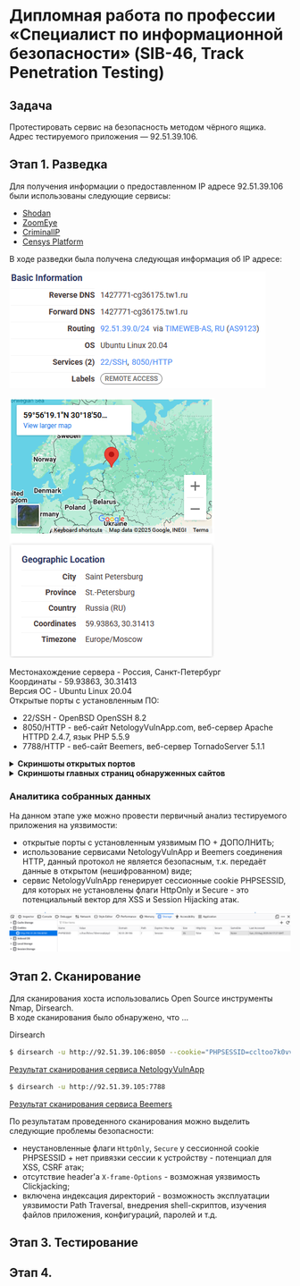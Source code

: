 # Дипломная работа по профессии «Специалист по информационной безопасности» (SIB-46, Track Penetration Testing)

## Задача

Протестировать сервис на безопасность методом чёрного ящика.\
Адрес тестируемого приложения — 92.51.39.106.

## Этап 1. Разведка

Для получения информации о предоставленном IP адресе 92.51.39.106 были использованы следующие сервисы:

- [Shodan](https://https://www.shodan.io)
- [ZoomEye](https://www.zoomeye.ai/)
- [CriminalIP](https://www.criminalip.io/)
- [Censys Platform](https://platform.censys.io)
  
В ходе разведки была получена следующая информация об IP адресе:

![](pics/92.51.39.106_osint_basic_info.png)

![](pics/92.51.39.106_osint_geo.png)

Местонахождение сервера - Россия, Санкт-Петербург\
Координаты - 59.93863, 30.31413\
Версия ОС - Ubuntu Linux 20.04\
Открытые порты с установленным ПО:
- 22/SSH - OpenBSD OpenSSH 8.2
- 8050/HTTP - веб-сайт NetologyVulnApp.com, веб-сервер Apache HTTPD 2.4.7, язык PHP 5.5.9
- 7788/HTTP - веб-сайт Beemers, веб-сервер TornadoServer 5.1.1

<details>
<summary><b>Скриншоты открытых портов</b></summary>

![](pics/92.51.39.106_osint_open_ports_ssh_22.png)

![](pics/92.51.39.106_osint_open_ports_http_8050.png)

![](pics/92.51.39.106_osint_open_ports_http_7788.png)

</details>

<details>
<summary><b>Скриншоты главных страниц обнаруженных сайтов</b></summary>

![](pics/netologyvulnapp_main_page.png)

![](pics/beemers_main_page.png)

</details>

### Аналитика собранных данных

На данном этапе уже можно провести первичный анализ тестируемого приложения на уязвимости:

- открытые порты с установленным уязвимым ПО + ДОПОЛНИТЬ;
- использование сервисами NetologyVulnApp и Beemers соединения HTTP, данный протокол не является безопасным, т.к. передаёт данные в открытом (нешифрованном) виде;
- сервис NetologyVulnApp генерирует сессионные cookie PHPSESSID, для которых не установлены флаги HttpOnly и Secure - это потенциальный вектор для XSS и Session Hijacking атак.

![](pics/cookie_phpsessid.png)

## Этап 2. Сканирование

Для сканирования хоста использовались Open Source инструменты Nmap, Dirsearch.\
В ходе сканирования было обнаружено, что ...

Dirsearch

```sh
$ dirsearch -u http://92.51.39.106:8050 --cookie="PHPSESSID=ccltoo7k0vvc7drerrosabjnp2" 
```
[Результат сканирования сервиса NetologyVulnApp](assets/dirsearch_8050.txt)

```sh
$ dirsearch -u http://92.51.39.105:7788 
```
[Результат сканирования сервиса Beemers](assets/dirsearch_7788.txt)

По результатам проведенного сканирования можно выделить следующие проблемы безопасности:

- неустановленные флаги `HttpOnly`, `Secure` у сессионной cookie PHPSESSID + нет привязки сессии к устройству - потенциал для XSS, CSRF атак;
- отсутствие header'a `X-frame-Options` - возможная уязвимость Clickjacking;
- включена индексация директорий - возможность эксплуатации уязвимости Path Traversal, внедрения shell-скриптов, изучения файлов приложения, конфигураций, паролей и т.д.

## Этап 3. Тестирование

## Этап 4. 